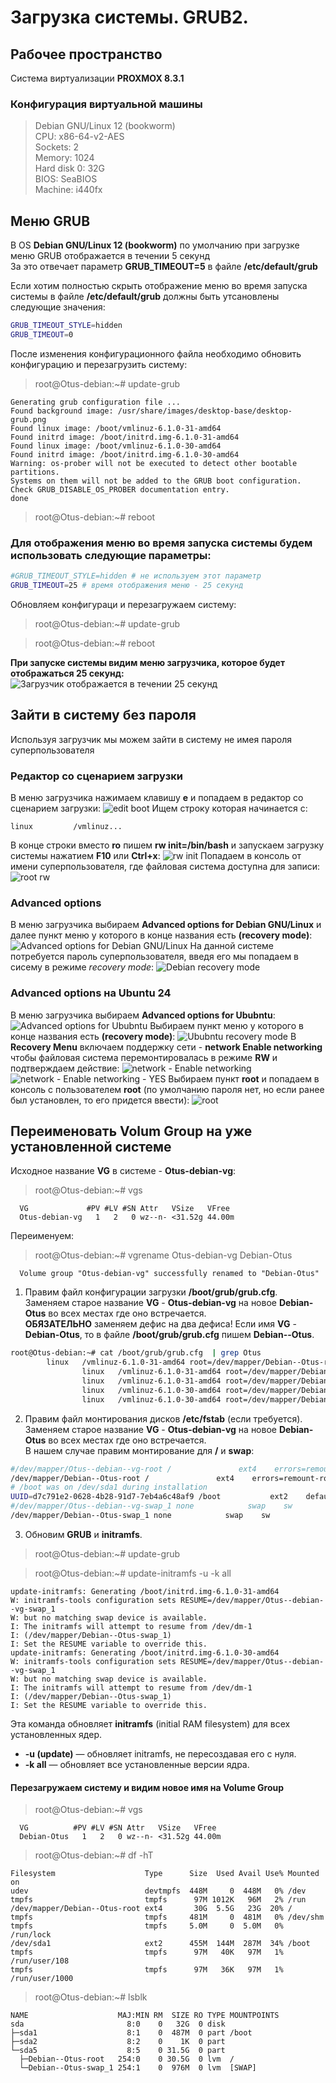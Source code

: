 # Загрузка системы. GRUB2. 

## Рабочее пространство
Система виртуализации **PROXMOX 8.3.1**  

### Конфигурация виртуальной машины
> Debian GNU/Linux 12 (bookworm)  
> CPU: x86-64-v2-AES  
> Sockets: 2  
> Memory: 1024  
> Hard disk 0: 32G  
> BIOS: SeaBIOS  
> Machine: i440fx  

## Меню GRUB
В OS **Debian GNU/Linux 12 (bookworm)** по умолчанию при загрузке меню GRUB отображается в течении 5 секунд  
За это отвечает параметр **GRUB_TIMEOUT=5** в файле **/etc/default/grub**  
  
Если хотим полностью скрыть отображение меню во время запуска системы в файле **/etc/default/grub** должны быть утсановлены следующие значения:
```bash
GRUB_TIMEOUT_STYLE=hidden
GRUB_TIMEOUT=0
```
После изменения конфигурационного файла необходимо обновить конфигурацию и перезагрузить систему:
> root@Otus-debian:~# update-grub
```
Generating grub configuration file ...
Found background image: /usr/share/images/desktop-base/desktop-grub.png
Found linux image: /boot/vmlinuz-6.1.0-31-amd64
Found initrd image: /boot/initrd.img-6.1.0-31-amd64
Found linux image: /boot/vmlinuz-6.1.0-30-amd64
Found initrd image: /boot/initrd.img-6.1.0-30-amd64
Warning: os-prober will not be executed to detect other bootable partitions.
Systems on them will not be added to the GRUB boot configuration.
Check GRUB_DISABLE_OS_PROBER documentation entry.
done
```

> root@Otus-debian:~# reboot

### Для отображения меню во время запуска системы будем использовать следующие параметры:
```bash
#GRUB_TIMEOUT_STYLE=hidden # не используем этот параметр
GRUB_TIMEOUT=25 # время отображения меню - 25 секунд
```
Обновляем конфигураци и перезагружаем систему:
> root@Otus-debian:~# update-grub

> root@Otus-debian:~# reboot

**При запуске системы видим меню загрузчика, которое будет отображаться 25 секунд:**
![Загрузчик отображается в течении 25 секунд](img/GRUB01.png)

## Зайти в систему без пароля
Используя загрузчик мы можем зайти в систему не имея пароля суперпользователя

### Редактор со сценарием загрузки
В меню загрузчика нажимаем клавишу **e** и попадаем в редактор со сценарием загрузки:
![edit boot](img/GRUB10.png)
Ищем строку которая начинается с:
```
linux         /vmlinuz...
```
В конце строки вместо **ro** пишем **rw init=/bin/bash** и запускаем загрузку системы нажатием **F10** или **Ctrl+x**:
![rw init](img/GRUB11.png)
Попадаем в консоль от имени суперпользователя, где файловая система доступна для записи:
![root rw](img/GRUB12.png)

### Advanced options
В меню загрузчика выбираем **Advanced options for Debian GNU/Linux** и далее пункт меню у которого в конце названия есть **(recovery mode)**:
![Advanced options for Debian GNU/Linux](img/GRUB02.png)
На данной системе потребуется пароль суперпользователя, введя его мы попадаем в сисему в режиме *recovery mode*:
![Debian recovery mode](img/GRUB03.png)

### Advanced options на Ubuntu 24
В меню загрузчика выбираем **Advanced options for Ububntu**:
![Advanced options for Ububntu](img/GRUB04.png)
Выбираем пункт меню у которого в конце названия есть **(recovery mode)**:
![Ububntu recovery mode](img/GRUB05.png)
В **Recovery Menu** включаем поддержку сети - **network    Enable networking** чтобы файловая система перемонтировалась в режиме **RW** и подтверждаем действие:
![network - Enable networking](img/GRUB08.png)
![network - Enable networking - YES](img/GRUB07.png)
Выбираем пункт **root** и попадаем в консоль с пользователем **root** (по умолчанию пароля нет, но если ранее был установлен, то его придется ввести):
![root](img/GRUB09.png)

## Переименовать Volum Group на уже установленной системе
Исходное название **VG** в системе - **Otus-debian-vg**:
>root@Otus-debian:~# vgs
```
  VG             #PV #LV #SN Attr   VSize   VFree
  Otus-debian-vg   1   2   0 wz--n- <31.52g 44.00m
```
Переименуем:
>root@Otus-debian:~# vgrename Otus-debian-vg Debian-Otus
```
  Volume group "Otus-debian-vg" successfully renamed to "Debian-Otus"
```
1. Правим файл конфигурации загрузки **/boot/grub/grub.cfg**.  
Заменяем старое название **VG** - **Otus-debian-vg** на новое **Debian-Otus** во всех местах где оно встречается.  
**ОБЯЗАТЕЛЬНО** заменяем дефис на два дефиса! Если имя **VG** - **Debian-Otus**, то в файле **/boot/grub/grub.cfg** пишем **Debian--Otus**.
```bash
root@Otus-debian:~# cat /boot/grub/grub.cfg  | grep Otus
        linux   /vmlinuz-6.1.0-31-amd64 root=/dev/mapper/Debian--Otus-root ro  quiet
                linux   /vmlinuz-6.1.0-31-amd64 root=/dev/mapper/Debian--Otus-root ro  quiet
                linux   /vmlinuz-6.1.0-31-amd64 root=/dev/mapper/Debian--Otus-root ro single
                linux   /vmlinuz-6.1.0-30-amd64 root=/dev/mapper/Debian--Otus-root ro  quiet
                linux   /vmlinuz-6.1.0-30-amd64 root=/dev/mapper/Debian--Otus-root ro single
```

2. Правим файл монтирования дисков **/etc/fstab** (если требуется).  
Заменяем старое название **VG** - **Otus-debian-vg** на новое **Debian-Otus** во всех местах где оно встречается.  
В нашем случае правим монтирование для **/** и **swap**:
```bash
#/dev/mapper/Otus--debian--vg-root /               ext4    errors=remount-ro 0       1
/dev/mapper/Debian--Otus-root /               ext4    errors=remount-ro 0       1
# /boot was on /dev/sda1 during installation
UUID=d7c791e2-0628-4b28-91d7-7eb4a6c48af9 /boot           ext2    defaults        0       2
#/dev/mapper/Otus--debian--vg-swap_1 none            swap    sw              0       0
/dev/mapper/Debian--Otus-swap_1 none            swap    sw              0       0
```

3. Обновим **GRUB** и **initramfs**.
> root@Otus-debian:~# update-grub

> root@Otus-debian:~# update-initramfs -u -k all
```
update-initramfs: Generating /boot/initrd.img-6.1.0-31-amd64
W: initramfs-tools configuration sets RESUME=/dev/mapper/Otus--debian--vg-swap_1
W: but no matching swap device is available.
I: The initramfs will attempt to resume from /dev/dm-1
I: (/dev/mapper/Debian--Otus-swap_1)
I: Set the RESUME variable to override this.
update-initramfs: Generating /boot/initrd.img-6.1.0-30-amd64
W: initramfs-tools configuration sets RESUME=/dev/mapper/Otus--debian--vg-swap_1
W: but no matching swap device is available.
I: The initramfs will attempt to resume from /dev/dm-1
I: (/dev/mapper/Debian--Otus-swap_1)
I: Set the RESUME variable to override this.
```
Эта команда обновляет **initramfs** (initial RAM filesystem) для всех установленных ядер.
- **-u (update)** — обновляет initramfs, не пересоздавая его с нуля.
- **-k all** — обновляет все установленные версии ядра.

#### Перезагружаем систему и видим новое имя на Volume Group
>root@Otus-debian:~# vgs
```
  VG          #PV #LV #SN Attr   VSize   VFree
  Debian-Otus   1   2   0 wz--n- <31.52g 44.00m
```
> root@Otus-debian:~# df -hT
```
Filesystem                    Type      Size  Used Avail Use% Mounted on
udev                          devtmpfs  448M     0  448M   0% /dev
tmpfs                         tmpfs      97M 1012K   96M   2% /run
/dev/mapper/Debian--Otus-root ext4       30G  5.5G   23G  20% /
tmpfs                         tmpfs     481M     0  481M   0% /dev/shm
tmpfs                         tmpfs     5.0M     0  5.0M   0% /run/lock
/dev/sda1                     ext2      455M  144M  287M  34% /boot
tmpfs                         tmpfs      97M   40K   97M   1% /run/user/108
tmpfs                         tmpfs      97M   36K   97M   1% /run/user/1000
```
> root@Otus-debian:~# lsblk
```
NAME                    MAJ:MIN RM  SIZE RO TYPE MOUNTPOINTS
sda                       8:0    0   32G  0 disk
├─sda1                    8:1    0  487M  0 part /boot
├─sda2                    8:2    0    1K  0 part
└─sda5                    8:5    0 31.5G  0 part
  ├─Debian--Otus-root   254:0    0 30.5G  0 lvm  /
  └─Debian--Otus-swap_1 254:1    0  976M  0 lvm  [SWAP]
```